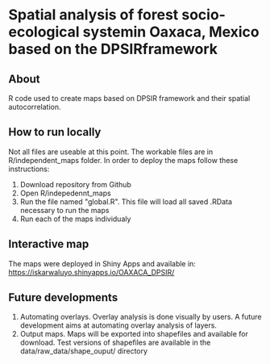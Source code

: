 # Spatial analysis of forest socio-ecological systemin Oaxaca, Mexico based on the DPSIRframework

## About

R code used to create maps based on DPSIR framework and their spatial autocorrelation.

## How to run locally

Not all files are useable at this point. The workable files are in R/independent_maps folder. In order to deploy the maps follow these instructions:

1. Download repository from Github
2. Open R/indepedennt_maps
3. Run the file named "global.R". This file will load all saved .RData necessary to run the maps
4. Run each of the maps individualy

## Interactive map

The maps were deployed in Shiny Apps and available in: https://iskarwaluyo.shinyapps.io/OAXACA_DPSIR/

## Future developments

1. Automating overlays. Overlay analysis is done visually by users. A future development aims at automating overlay analysis of layers.
2. Output maps. Maps will be exported into shapefiles and available for download. Test versions of shapefiles are available in the data/raw_data/shape_ouput/ directory

